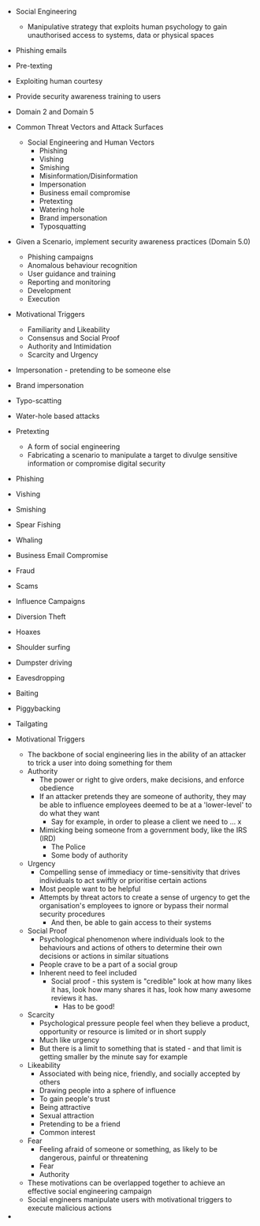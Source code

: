 - Social Engineering
	- Manipulative strategy that exploits human psychology to gain unauthorised access to systems, data or physical spaces
- Phishing emails
- Pre-texting
- Exploiting human courtesy 

- Provide security awareness training to users

- Domain 2 and Domain 5
- Common Threat Vectors and Attack Surfaces
	- Social Engineering and Human Vectors
		- Phishing
		- Vishing
		- Smishing
		- Misinformation/Disinformation
		- Impersonation
		- Business email compromise
		- Pretexting
		- Watering hole
		- Brand impersonation
		- Typosquatting
- Given a Scenario, implement security awareness practices (Domain 5.0)
	- Phishing campaigns
	- Anomalous behaviour recognition
	- User guidance and training
	- Reporting and monitoring
	- Development
	- Execution

- Motivational Triggers
	- Familiarity and Likeability
	- Consensus and Social Proof
	- Authority and Intimidation
	- Scarcity and Urgency

- Impersonation - pretending to be someone else
- Brand impersonation
- Typo-scatting
- Water-hole based attacks

- Pretexting
	- A form of social engineering
	- Fabricating a scenario to manipulate a target to divulge sensitive information or compromise digital security

- Phishing
- Vishing
- Smishing
- Spear Fishing
- Whaling
- Business Email Compromise

- Fraud
- Scams

- Influence Campaigns

- Diversion Theft
- Hoaxes
- Shoulder surfing
- Dumpster driving
- Eavesdropping
- Baiting
- Piggybacking
- Tailgating

- Motivational Triggers
	- The backbone of social engineering lies in the ability of an attacker to trick a user into doing something for them
	- Authority
		- The power or right to give orders, make decisions, and enforce obedience
		- If an attacker pretends they are someone of authority, they may be able to influence employees deemed to be at a 'lower-level' to do what they want
			- Say for example, in order to please a client we need to ... x
		- Mimicking being someone from a government body, like the IRS (IRD)
			- The Police
			- Some body of authority
	- Urgency
		- Compelling sense of immediacy or time-sensitivity that drives individuals to act swiftly or prioritise certain actions
		- Most people want to be helpful
		- Attempts by threat actors to create a sense of urgency to get the organisation's employees to ignore or bypass their normal security procedures
			- And then, be able to gain access to their systems
	- Social Proof
		- Psychological phenomenon where individuals look to the behaviours and actions of others to determine their own decisions or actions in similar situations
		- People crave to be a part of a social group
		- Inherent need to feel included
			- Social proof - this system is "credible" look at how many likes it has, look how many shares it has, look how many awesome reviews it has. 
				- Has to be good!
	- Scarcity
		- Psychological pressure people feel when they believe a product, opportunity or resource is limited or in short supply
		- Much like urgency
		- But there is a limit to something that is stated - and that limit is getting smaller by the minute say for example
	- Likeability
		- Associated with being nice, friendly, and socially accepted by others
		- Drawing people into a sphere of influence
		- To gain people's trust
		- Being attractive
		- Sexual attraction
		- Pretending to be a friend
		- Common interest
	- Fear
		- Feeling afraid of someone or something, as likely to be dangerous, painful or threatening
		- Fear
		- Authority
	- These motivations can be overlapped together to achieve an effective social engineering campaign
	- Social engineers manipulate users with motivational triggers to execute malicious actions

- 